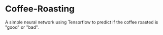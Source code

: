 # Coffee-Roasting
A simple neural network using Tensorflow to predict if the coffee roasted is "good" or "bad".
